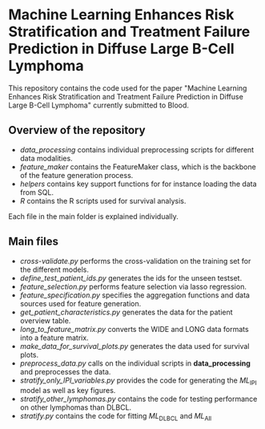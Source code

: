 # Machine Learning Enhances Risk Stratification and Treatment Failure Prediction in Diffuse Large B-Cell Lymphoma
This repository contains the code used for the paper "Machine Learning Enhances Risk Stratification and Treatment Failure Prediction in Diffuse Large B-Cell Lymphoma" currently submitted to Blood. 

## Overview of the repository
- *data_processing* contains individual preprocessing scripts for different data modalities. 
- *feature_maker* contains the FeatureMaker class, which is the backbone of the feature generation process.
- *helpers* contains key support functions for for instance loading the data from SQL.
- *R* contains the R scripts used for survival analysis.

Each file in the main folder is explained individually.

## Main files
- *cross-validate.py* performs the cross-validation on the training set for the different models. 
- *define_test_patient_ids.py* generates the ids for the unseen testset. 
- *feature_selection.py* performs feature selection via lasso regression.
- *feature_specification.py* specifies the aggregation functions and data sources used for feature generation.
- *get_patient_characteristics.py* generates the data for the patient overview table.
- *long_to_feature_matrix.py* converts the WIDE and LONG data formats into a feature matrix.
- *make_data_for_survival_plots.py* generates the data used for survival plots.
- *preprocess_data.py* calls on the individual scripts in **data_processing** and preprocesses the data.
- *stratify_only_IPI_variables.py* provides the code for generating the $ML_{\text{IPI}}$ model as well as key figures.
- *stratify_other_lymphomas.py* contains the code for testing performance on other lymphomas than DLBCL.
- *stratify.py* contains the code for fitting $ML_{\text{DLBCL}}$ and $ML_{\text{All}}$